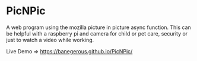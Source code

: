 # PicNPic

A web program using the mozilla picture in picture async function.
This can be helpful with a raspberry pi and camera for child or pet care, security or just to watch a video while working.

Live Demo => https://banegerous.github.io/PicNPic/

